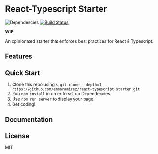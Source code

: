 # React-Typescript Starter

![Dependencies](https://david-dm.org/emmaramirez/react-typescript-starter.svg)
[![Build Status](https://travis-ci.org/EmmaRamirez/react-typescript-starter.svg?branch=master)](https://travis-ci.org/EmmaRamirez/react-typescript-starter)

**WIP**

An opinionated starter that enforces best practices for React & Typescript.

## Features

## Quick Start
1. Clone this repo using `$ git clone --depth=1 https://github.com/emmaramirez/react-typescript-starter.git`
2. Run `npm install` in order to set up Dependencies.
3. Use `npm run server` to display your page!
4. Get coding!

## Documentation

## License
MIT
